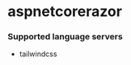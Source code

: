 <!--- THIS DOCUMENT IS AUTOMATICALLY GENERATED, DON'T EDIT IT -->
# aspnetcorerazor

### Supported language servers

- tailwindcss
